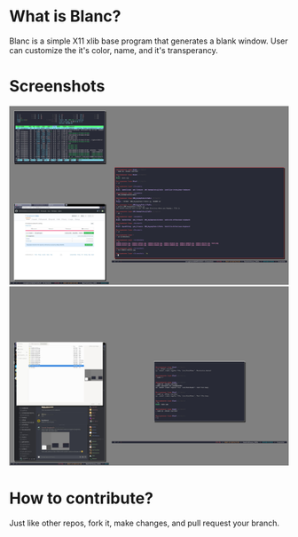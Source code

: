 # What is Blanc?
Blanc is a simple X11 xlib base program that generates a blank window. User can customize the it's color, name, and it's transperancy. 

# Screenshots
![Sample 1](/image/1.JPG)
![Sample 2](/image/2.JPG)

# How to contribute?
Just like other repos, fork it, make changes, and pull request your branch.
